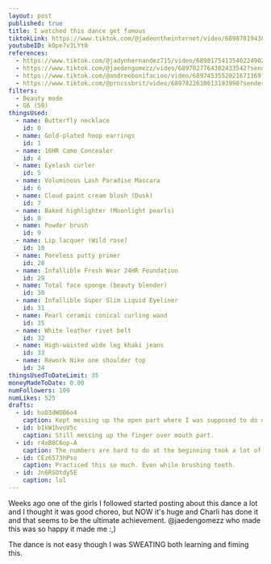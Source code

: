 ```yaml
---
layout: post
published: true
title: I watched this dance get famous
tiktokLink: https://www.tiktok.com/@jadeontheinternet/video/6898781943891053830?sender_device=pc&sender_web_id=6891999718790268421&is_from_webapp=1
youtubeID: kOpe7v3LYt0
references:
  - https://www.tiktok.com/@jadynhernandez715/video/6898175413546224902?sender_device=pc&sender_web_id=6891999718790268421&is_from_webapp=1
  - https://www.tiktok.com/@jaedengomezz/video/6897027764302433542?sender_device=pc&sender_web_id=6891999718790268421&is_from_webapp=1
  - https://www.tiktok.com/@andreebonifacioo/video/6897453552021671169?sender_device=pc&sender_web_id=6891999718790268421&is_from_webapp=1
  - https://www.tiktok.com/@prncssbrit/video/6897822610613193990?sender_device=pc&sender_web_id=6891999718790268421&is_from_webapp=1
filters:
  - Beauty mode
  - G6 (50)
thingsUsed:
  - name: Butterfly necklace
    id: 0
  - name: Gold-plated hoop earrings
    id: 1
  - name: 16HR Camo Concealer
    id: 4
  - name: Eyelash curler
    id: 5
  - name: Voluminous Lash Paradise Mascara
    id: 6
  - name: Cloud paint cream blush (Dusk)
    id: 7
  - name: Baked highlighter (Moonlight pearls)
    id: 8
  - name: Powder brush
    id: 9
  - name: Lip lacquer (Wild rose)
    id: 10
  - name: Poreless putty primer
    id: 28
  - name: Infallible Fresh Wear 24HR Foundation
    id: 29
  - name: Total face sponge (beauty blender)
    id: 30
  - name: Infallible Super Slim Liquid Eyeliner
    id: 31
  - name: Pearl ceramic conical curling wand
    id: 35
  - name: White leather rivet belt
    id: 32
  - name: High-waisted wide leg khaki jeans
    id: 33
  - name: Rework Nike one shoulder top
    id: 34
thingsUsedToDateLimit: 35
moneyMadeToDate: 0.00
numFollowers: 109
numLikes: 525
drafts:
  - id: hoD3dWOB6o4
    caption: Kept messing up the open part where I was supposed to do one finger but kept putting my full hand over my mouth it was killing me.
  - id: b1kW1hvoV5c
    caption: Still messing up the finger over mouth part.
  - id: r4xB8C6op-A
    caption: The numbers are hard to do at the beginning took a lot of concentration.
  - id: CEz6573hPso
    caption: Practiced this so much. Even while brushing teeth.
  - id: Jn6RSOtdy5E
    caption: lol
---
```


Weeks ago one of the girls I followed started posting about this dance a lot and I thought it was good choreo, but NOW it's huge and Charli has done it and that seems to be the ultimate achievement. @jaedengomezz who made this was so happy it made me :,)

The dance is not easy though I was SWEATING both learning and fiming this.

